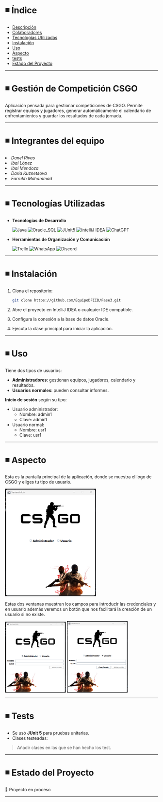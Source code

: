 # ◾ Índice

- [Descripción](#descripcion)
- [Colaboradores](#integrantes)
- [Tecnologías Utilizadas](#tecnologias)
- [Instalación](#instalacion)
- [Uso](#uso)
- [Aspecto](#aspecto)
- [tests](#tests)
- [Estado del Proyecto](#estado)

---

<h1 id="descripcion">◾ Gestión de Competición CSGO</h1>

Aplicación pensada para gestionar competiciones de CSGO. Permite registrar equipos y jugadores, generar automáticamente el calendario de enfrentamientos y guardar los resultados de cada jornada.

---

<h1 id="integrantes">◾ Integrantes del equipo</h1>

  <li><em>Danel Rivas</em></li>
  <li><em>Ibai López</em></li>
  <li><em>Ibai Mendoza</em></li>
  <li><em>Daria Kuznetsova</em></li>
  <li><em>Farrukh Mohammad</em></li>

---

<h1 id="tecnologias">◾ Tecnologías Utilizadas</h1>

-  **Tecnologías de Desarrollo**

    ![Java](https://img.shields.io/badge/Java-white?logo=coffeescript&logoColor=black&color=white)
    ![Oracle_SQL](https://img.shields.io/badge/Oracle_SQL-white?logo=liquibase&logoColor=black&color=white)
    ![JUnit5](https://img.shields.io/badge/JUnit5-white?logo=jekyll&logoColor=black&color=white)
    ![IntelliJ IDEA](https://img.shields.io/badge/IntelliJ_IDEA-white?logo=intellijidea&logoColor=black&color=white)
    ![ChatGPT](https://img.shields.io/badge/ChatGPT-white?logo=openai&logoColor=black&color=white)

-  **Herramientas de Organización y Comunicación**

    ![Trello](https://img.shields.io/badge/Trello-white?logo=trello&logoColor=black&color=white)
    ![WhatsApp](https://img.shields.io/badge/WhatsApp-white?logo=whatsapp&logoColor=black&color=white)
    ![Discord](https://img.shields.io/badge/Discord-white?logo=discord&logoColor=black&color=white)

---

<h1 id="instalacion">◾ Instalación</h1>

1. Clona el repositorio:
   ```bash
   git clone https://github.com/EquipoDFIID/Fase3.git
   ```

2. Abre el proyecto en IntelliJ IDEA o cualquier IDE compatible.

3. Configura la conexión a la base de datos Oracle.

4. Ejecuta la clase principal para iniciar la aplicación.

---

<h1 id="uso">◾ Uso</h1>

Tiene dos tipos de usuarios:

- **Administradores**: gestionan equipos, jugadores, calendario y resultados.
- **Usuarios normales**: pueden consultar informes.

**Inicio de sesión** según su tipo:
- Usuario administrador:
  - Nombre: admin1
  - Clave: admin1
- Usuario normal:
  - Nombre: usr1
  - Clave: usr1

---

<h1 id="aspecto">◾ Aspecto</h1>

Esta es la pantalla principal de la aplicación, donde se muestra el logo de CSGO y eliges tu tipo de usuario.

  <img src="readmeImg/ventanaInicio.png" alt="Pantalla principal" width="300"/>

Estas dos ventanas muestran los campos para introducir las credenciales y en usuario además veremos un botón que nos facilitará la creación de un usuario si no existe.

  <img src="readmeImg/inicioAdmin.png" alt="Selección de usuario" width="200"/>  <img src="readmeImg/inicioUsr.png" alt="Selección de usuario" width="200"/>



---

<h1 id="tests">◾ Tests</h1>

- Se usó **JUnit 5** para pruebas unitarias.
- Clases testeadas:
> Añadir clases en las que se han hecho los test.

---

<h1 id="estado">◾ Estado del Proyecto</h1>

🚀 Proyecto en proceso

---








